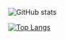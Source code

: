 ![GitHub stats](https://github-readme-stats-konstantins343.vercel.app/api?username=KonstantinS343&show_icons=true&icon_color=c90404&title_color=fcbb01&text_color=01d9d1&bg_color=90,070209,c90404)

[![Top Langs](https://github-readme-stats-konstantins343.vercel.app/api/top-langs/?username=KonstantinS343&icon_color=c90404&title_color=fcbb01&text_color=01d9d1&bg_color=90,070209,c90404)](https://github.com/anuraghazra/github-readme-stats)

